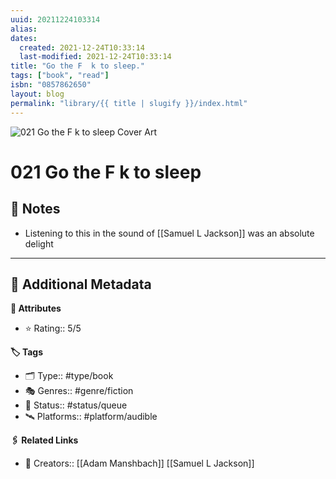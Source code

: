 ```yaml
---
uuid: 20211224103314
alias:
dates:
  created: 2021-12-24T10:33:14
  last-modified: 2021-12-24T10:33:14
title: "Go the F  k to sleep."
tags: ["book", "read"]
isbn: "0857862650"
layout: blog
permalink: "library/{{ title | slugify }}/index.html"
---
```


![021 Go the F  k to sleep Cover Art](https://i.gr-assets.com/images/S/compressed.photo.goodreads.com/books/1521147714l/39291659._SX318_.jpg)

# 021 Go the F k to sleep

## 📝 Notes

- Listening to this in the sound of [[Samuel L Jackson]] was an absolute delight

---

## 📇 Additional Metadata

**🧰 Attributes**

- ⭐ Rating:: 5/5

**🏷 Tags**

- 🗂 Type:: #type/book
- 🎭 Genres:: #genre/fiction
- 🏁 Status:: #status/queue
- 🛰 Platforms:: #platform/audible

**🖇️ Related Links**

- 👤 Creators:: [[Adam Manshbach]] [[Samuel L Jackson]]
